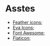 # Asstes

- [Feather icons](https://feathericons.com/);
- [Eva Icons](https://akveo.github.io/eva-icons/#/);
- [Font Awesome](https://fontawesome.com/);
- [Flaticon](https://www.flaticon.com/);
